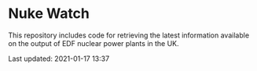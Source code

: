 # Nuke Watch

This repository includes code for retrieving the latest information available on the output of EDF nuclear power plants in the UK.

Last updated: 2021-01-17 13:37